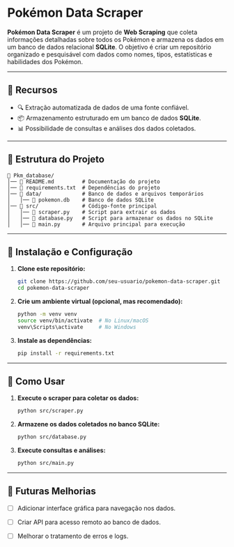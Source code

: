 # Pokémon Data Scraper

**Pokémon Data Scraper** é um projeto de **Web Scraping** que coleta informações detalhadas sobre todos os Pokémon e armazena os dados em um banco de dados relacional **SQLite**. O objetivo é criar um repositório organizado e pesquisável com dados como nomes, tipos, estatísticas e habilidades dos Pokémon.

---

## 📌 **Recursos**
- 🔍 Extração automatizada de dados de uma fonte confiável.
- 📦 Armazenamento estruturado em um banco de dados **SQLite**.
- 📊 Possibilidade de consultas e análises dos dados coletados.

---

## 📁 **Estrutura do Projeto**
```
📂 Pkm_database/
│── 📄 README.md         # Documentação do projeto
│── 📄 requirements.txt  # Dependências do projeto
│── 📂 data/             # Banco de dados e arquivos temporários
│   │── 📄 pokemon.db    # Banco de dados SQLite
│── 📂 src/              # Código-fonte principal
│   │── 📄 scraper.py    # Script para extrair os dados
│   │── 📄 database.py   # Script para armazenar os dados no SQLite
│   │── 📄 main.py       # Arquivo principal para execução
```

---

## 🔧 **Instalação e Configuração**
1. **Clone este repositório:**
   ```bash
   git clone https://github.com/seu-usuario/pokemon-data-scraper.git
   cd pokemon-data-scraper
   ```

2. **Crie um ambiente virtual (opcional, mas recomendado):**
   ```bash
   python -m venv venv
   source venv/bin/activate  # No Linux/macOS
   venv\Scripts\activate     # No Windows
   ```

3. **Instale as dependências:**
   ```bash
   pip install -r requirements.txt
   ```

---

## 🚀 **Como Usar**
1. **Execute o scraper para coletar os dados:**
   ```bash
   python src/scraper.py
   ```
2. **Armazene os dados coletados no banco SQLite:**
   ```bash
   python src/database.py
   ```
3. **Execute consultas e análises:**
   ```bash
   python src/main.py
   ```

---

## 📌 **Futuras Melhorias**
- [ ] Adicionar interface gráfica para navegação nos dados.
- [ ] Criar API para acesso remoto ao banco de dados.
- [ ] Melhorar o tratamento de erros e logs.

